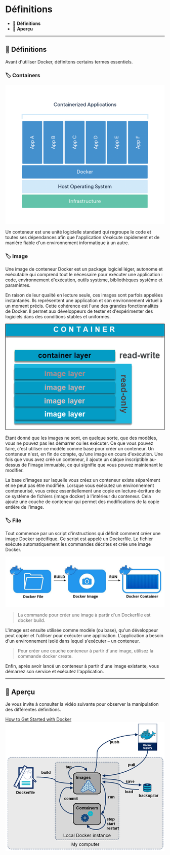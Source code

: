 # Définitions

* 🔖 **Définitions**
* 🔖 **Aperçu**

___

## 📑 Définitions

Avant d'utiliser Docker, définitons certains termes essentiels.

### 🏷️ **Containers**

![image](https://raw.githubusercontent.com/seeren-training/Docker/master/wiki/resources/container.png)

Un conteneur est une unité logicielle standard qui regroupe le code et toutes ses dépendances afin que l'application s'exécute rapidement et de manière fiable d'un environnement informatique à un autre.

### 🏷️ **Image**

Une image de conteneur Docker est un package logiciel léger, autonome et exécutable qui comprend tout le nécessaire pour exécuter une application : code, environnement d'exécution, outils système, bibliothèques système et paramètres.

En raison de leur qualité en lecture seule, ces images sont parfois appelées instantanés. Ils représentent une application et son environnement virtuel à un moment précis. Cette cohérence est l'une des grandes fonctionnalités de Docker. Il permet aux développeurs de tester et d'expérimenter des logiciels dans des conditions stables et uniformes.

![image](https://raw.githubusercontent.com/seeren-training/Docker/master/wiki/resources/container-layers.png)

Étant donné que les images ne sont, en quelque sorte, que des modèles, vous ne pouvez pas les démarrer ou les exécuter. Ce que vous pouvez faire, c'est utiliser ce modèle comme base pour créer un conteneur. Un conteneur n'est, en fin de compte, qu'une image en cours d'exécution. Une fois que vous avez créé un conteneur, il ajoute un calque inscriptible au-dessus de l'image immuable, ce qui signifie que vous pouvez maintenant le modifier.

La base d'images sur laquelle vous créez un conteneur existe séparément et ne peut pas être modifiée. Lorsque vous exécutez un environnement conteneurisé, vous créez essentiellement une copie en lecture-écriture de ce système de fichiers (image docker) à l'intérieur du conteneur. Cela ajoute une couche de conteneur qui permet des modifications de la copie entière de l'image.

### 🏷️ **File**

Tout commence par un script d'instructions qui définit comment créer une image Docker spécifique. Ce script est appelé un Dockerfile. Le fichier exécute automatiquement les commandes décrites et crée une image Docker.

![image](https://raw.githubusercontent.com/seeren-training/Docker/master/wiki/resources/file.jpg)

> La commande pour créer une image à partir d'un Dockerfile est docker build.

L'image est ensuite utilisée comme modèle (ou base), qu'un développeur peut copier et l'utiliser pour exécuter une application. L'application a besoin d'un environnement isolé dans lequel s'exécuter – un conteneur.

> Pour créer une couche conteneur à partir d'une image, utilisez la commande docker create.
 
Enfin, après avoir lancé un conteneur à partir d'une image existante, vous démarrez son service et exécutez l'application.

___

## 📑 Aperçu

Je vous invite à consulter la vidéo suivante pour observer la manipulation des différentes définitions.

[How to Get Started with Docker](https://www.youtube.com/watch?v=iqqDU2crIEQ&t=324s)
![image](https://raw.githubusercontent.com/seeren-training/Docker/master/wiki/resources/overview.png)
